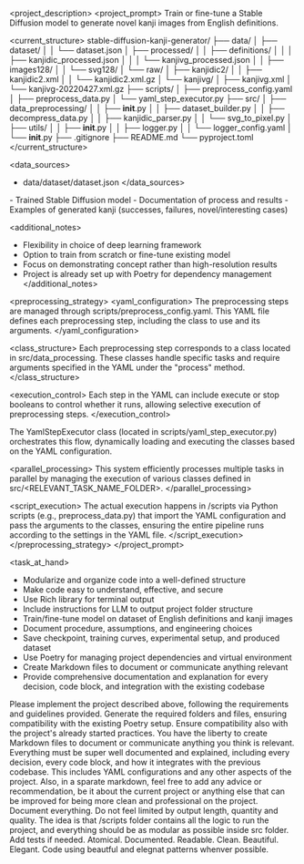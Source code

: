 <project_description>
<project_prompt>
<overview>
Train or fine-tune a Stable Diffusion model to generate novel kanji images from English definitions.
</overview>

<current_structure>
stable-diffusion-kanji-generator/
├── data/
│   ├── dataset/
│   │   └── dataset.json
│   ├── processed/
│   │   ├── definitions/
│   │   │   ├── kanjidic_processed.json
│   │   │   └── kanjivg_processed.json
│   │   ├── images128/
│   │   └── svg128/
│   └── raw/
│       ├── kanjidic2/
│       │   ├── kanjidic2.xml
│       │   └── kanjidic2.xml.gz
│       └── kanjivg/
│           ├── kanjivg.xml
│           └── kanjivg-20220427.xml.gz
├── scripts/
│   ├── preprocess_config.yaml
│   ├── preprocess_data.py
│   └── yaml_step_executor.py
├── src/
│   ├── data_preprocessing/
│   │   ├── __init__.py
│   │   ├── dataset_builder.py
│   │   ├── decompress_data.py
│   │   ├── kanjidic_parser.py
│   │   └── svg_to_pixel.py
│   ├── utils/
│   │   ├── __init__.py
│   │   ├── logger.py
│   │   └── logger_config.yaml
│   └── __init__.py
├── .gitignore
├── README.md
└── pyproject.toml
</current_structure>

<data_sources>
- data/dataset/dataset.json
</data_sources>

<output>
- Trained Stable Diffusion model
- Documentation of process and results
- Examples of generated kanji (successes, failures, novel/interesting cases)
</output>

<additional_notes>
- Flexibility in choice of deep learning framework
- Option to train from scratch or fine-tune existing model
- Focus on demonstrating concept rather than high-resolution results
- Project is already set up with Poetry for dependency management
</additional_notes>

<preprocessing_strategy>
<yaml_configuration>
The preprocessing steps are managed through scripts/preprocess_config.yaml. This YAML file defines each preprocessing step, including the class to use and its arguments.
</yaml_configuration>

<class_structure>
Each preprocessing step corresponds to a class located in src/data_processing. These classes handle specific tasks and require arguments specified in the YAML under the "process" method.
</class_structure>

<execution_control>
Each step in the YAML can include execute or stop booleans to control whether it runs, allowing selective execution of preprocessing steps.
</execution_control>

<orchestration>
The YamlStepExecutor class (located in scripts/yaml_step_executor.py) orchestrates this flow, dynamically loading and executing the classes based on the YAML configuration.
</orchestration>

<parallel_processing>
This system efficiently processes multiple tasks in parallel by managing the execution of various classes defined in src/<RELEVANT_TASK_NAME_FOLDER>.
</parallel_processing>

<script_execution>
The actual execution happens in /scripts via Python scripts (e.g., preprocess_data.py) that import the YAML configuration and pass the arguments to the classes, ensuring the entire pipeline runs according to the settings in the YAML file.
</script_execution>
</preprocessing_strategy>
</project_prompt>

<task_at_hand>
<requirements>
- Modularize and organize code into a well-defined structure
- Make code easy to understand, effective, and secure
- Use Rich library for terminal output
- Include instructions for LLM to output project folder structure
- Train/fine-tune model on dataset of English definitions and kanji images
- Document procedure, assumptions, and engineering choices
- Save checkpoint, training curves, experimental setup, and produced dataset
- Use Poetry for managing project dependencies and virtual environment
- Create Markdown files to document or communicate anything relevant
- Provide comprehensive documentation and explanation for every decision, code block, and integration with the existing codebase
</requirements>
<action_prompt>
Please implement the project described above, following the requirements and guidelines provided.
Generate the required folders and files, ensuring compatibility with the existing Poetry setup.
Ensure compatibility also with the project's already started practices.
You have the liberty to create Markdown files to document or communicate anything you think is relevant. Everything must be super well documented and explained, including every decision, every code block, and how it integrates with the previous codebase. This includes YAML configurations and any other aspects of the project.
Also, in a sparate markdown, feel free to add any advice or recommendation, be it about the current project or anything else that can be improved for being more clean and professional on the project. Document everything.
Do not feel limited by output length, quantity and quality.
The idea is that /scripts folder contains all the logic to run the project, and everything should be as modular as possible inside src folder.
Add tests if needed.
Atomical. Documented. Readable. Clean. Beautiful. Elegant.
Code using beautful and elegnat patterns whenver possible.
</action_prompt>
</task_at_hand>
</project_description>
